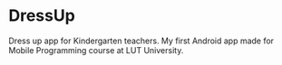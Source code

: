 # DressUp
Dress up app for Kindergarten teachers. My first Android app made for Mobile Programming course at LUT University.
